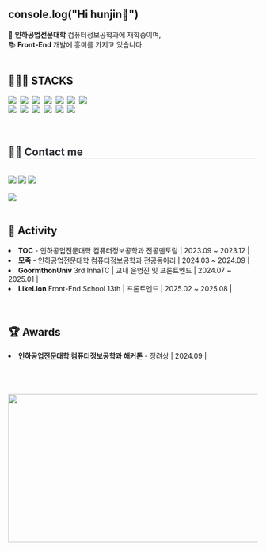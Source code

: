 <h2>console.log("Hi hunjin👋")</h2>

<div align="left">
    🏫 <strong>인하공업전문대학</strong> 컴퓨터정보공학과에 재학중이며,<br>
    📚 <strong>Front-End</strong> 개발에 흥미를 가지고 있습니다.
</div>
</br>
<div align=left>
	<h2>👨🏻‍💻 STACKS </h2>
</div>
<div align="left">
	<img src="https://img.shields.io/badge/react-20232a.svg?style=for-the-badge&logo=react&logoColor=61DAFB" />&nbsp
  	<img src="https://img.shields.io/badge/javascript-F7DF1E.svg?style=for-the-badge&logo=javascript&logoColor=20232a" />&nbsp
  	<img src="https://img.shields.io/badge/html5-E34F26.svg?style=for-the-badge&logo=html5&logoColor=white" />&nbsp
	<img src="https://img.shields.io/badge/css3-1572B6.svg?style=for-the-badge&logo=css3&logoColor=white" />&nbsp
	<img src="https://img.shields.io/badge/tailwindcss-1daabb.svg?style=for-the-badge&logo=tailwind-css&logoColor=white" />&nbsp
 	<img src="https://img.shields.io/badge/Node.js-5FA04E.svg?style=for-the-badge&logo=nodedotjs&logoColor=white" />&nbsp
	<img src="https://img.shields.io/badge/MongoDB-47A248.svg?style=for-the-badge&logo=MongoDB&logoColor=white" />&nbsp
	</br>
 	<img src="https://img.shields.io/badge/git-F05033.svg?style=for-the-badge&logo=git&logoColor=white" />&nbsp
  	<img src="https://img.shields.io/badge/github-181717.svg?style=for-the-badge&logo=github&logoColor=white" />&nbsp
	<img src="https://img.shields.io/badge/Postman-FF6C37.svg?style=for-the-badge&logo=Postman&logoColor=white" />&nbsp
	<img src="https://img.shields.io/badge/VSCode-3E8DCC.svg?style=for-the-badge&logo=visual-studio-code&logoColor=22ABF3" />&nbsp
  	<img src="https://img.shields.io/badge/Notion-F3F3F3.svg?style=for-the-badge&logo=notion&logoColor=black" />&nbsp
	<img src="https://img.shields.io/badge/figma-F24E1E.svg?style=for-the-badge&logo=figma&logoColor=white" />&nbsp

</div>
</div>
</br></br>
<div style="text-align: left;">
    <h2 style="border-bottom: 1px solid #d8dee4; color: #282d33;"> 🧑‍💻 Contact me </h2> 
	<br> 
    <div style="text-align: left;"> 
	<a href=mailto:gnswls3945@gmail.com> <img src="https://img.shields.io/badge/Gmail-EA4335?style=for-the-badge&logo=Gmail&logoColor=white&link=mailto:gnswls3945@gmail.com"> </a>
        <a href=https://velog.io/@huniversal> <img src="https://img.shields.io/badge/Velog-20C997?style=for-the-badge&logo=Velog&logoColor=white&link=https://velog.io/@huniversal"> </a>
        <a href=https://www.instagram.com/huniivers/> <img src="https://img.shields.io/badge/Instagram-E4405F?style=for-the-badge&logo=Instagram&logoColor=white&link=https://www.instagram.com/huniivers/"> </a>
   </div>  
   <br> 
   <div style="text-align: left;"> <a href="https://hits.seeyoufarm.com"> <img src="https://hits.seeyoufarm.com/api/count/incr/badge.svg?url=https%3A%2F%2Fgithub.com%2Fhuniversal%2F&count_bg=%23000000&title_bg=%23000000&icon=github.svg&icon_color=%23FFFFFF&title=GitHub&edge_flat=false"/></a>
       </div> 
    </div>
    </div>
</div></br>
<div align=left>
	<h2>👥 Activity</h2>
</div>
<div align=left>
	<li><strong>TOC</strong> - 인하공업전문대학 컴퓨터정보공학과 전공멘토링 | 2023.09 ~ 2023.12 | </li>
	<li><strong>모죽</strong> - 인하공업전문대학 컴퓨터정보공학과 전공동아리 | 2024.03 ~ 2024.09 | </li>
	<li><strong>GoormthonUniv</strong> 3rd InhaTC | 교내 운영진 및 프론트엔드 | 2024.07 ~ 2025.01 |</li>
	<li><strong>LikeLion</strong> Front-End School 13th | 프론트엔드 | 2025.02 ~ 2025.08 |</li>
</div>
</br></br>
<div align=left>
	<h2>🏆 Awards</h2>
</div>
<div align=left>
	<li><strong>인하공업전문대학 컴퓨터정보공학과 해커톤</strong> - 장려상  | 2024.09 | </li>
</div>
</br></br></br></br>
    

<a href="https://www.gitanimals.org/en_US?utm_medium=image&utm_source=huniversal&utm_content=farm">
<img
  src="https://render.gitanimals.org/farms/huniversal"
  width="600"
  height="300"
/>
</a>



 


